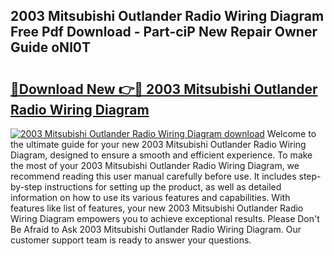 ## 2003 Mitsubishi Outlander Radio Wiring Diagram Free Pdf Download - Part-ciP New Repair Owner Guide oNl0T

# <h2><a href="http://dflz2r.blite.top/?on=2003+Mitsubishi+Outlander+Radio+Wiring+Diagram">🔗Download New 👉🔴 2003 Mitsubishi Outlander Radio Wiring Diagram</a></h2>

[![2003 Mitsubishi Outlander Radio Wiring Diagram download](https://i.imgur.com/lujVjoI.png)](http://dflz2r.blite.top/?on=2003+Mitsubishi+Outlander+Radio+Wiring+Diagram)
Welcome to the ultimate guide for your new 2003 Mitsubishi Outlander Radio Wiring Diagram, designed to ensure a smooth and efficient experience. To make the most of your 2003 Mitsubishi Outlander Radio Wiring Diagram, we recommend reading this user manual carefully before use. It includes step-by-step instructions for setting up the product, as well as detailed information on how to use its various features and capabilities. With features like list of features, your new 2003 Mitsubishi Outlander Radio Wiring Diagram empowers you to achieve exceptional results. Please Don't Be Afraid to Ask 2003 Mitsubishi Outlander Radio Wiring Diagram. Our customer support team is ready to answer your questions.
